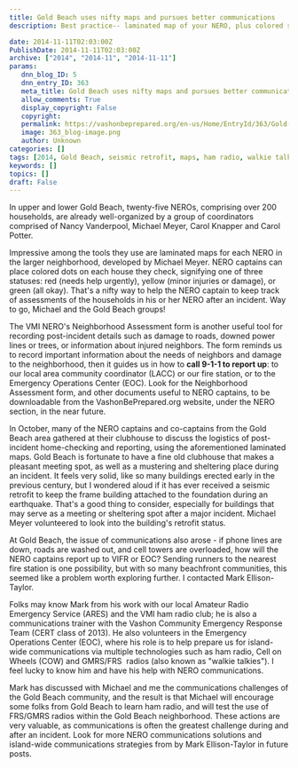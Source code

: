 ```yaml
---
title: Gold Beach uses nifty maps and pursues better communications
description: Best practice-- laminated map of your NERO, plus colored stickers to designate the status of each household.
date: 2014-11-11T02:03:00Z
PublishDate: 2014-11-11T02:03:00Z
archive: ["2014", "2014-11", "2014-11-11"]
params:
   dnn_blog_ID: 5
   dnn_entry_ID: 363
   meta_title: Gold Beach uses nifty maps and pursues better communications
   allow_comments: True
   display_copyright: False
   copyright: 
   permalink: https://vashonbeprepared.org/en-us/Home/EntryId/363/Gold-Beach-uses-nifty-maps-and-pursues-better-communications
   image: 363_blog-image.png
   author: Unknown
categories: []
tags: [2014, Gold Beach, seismic retrofit, maps, ham radio, walkie talkies, FRS/GMRS, reporting up, communications]
keywords: []
topics: []
draft: False
---
```


<p class="p1">In upper and lower Gold Beach, twenty-five NEROs, comprising over 200 households, are already well-organized by a group of coordinators comprised of Nancy Vanderpool, Michael Meyer, Carol Knapper and Carol Potter.&nbsp;</p>
<p class="p1">Impressive among the tools they use are laminated maps for each NERO in the larger neighborhood, developed by Michael Meyer. NERO captains can place colored dots on each house they check, signifying one of three statuses: red (needs help urgently), yellow (minor injuries or damage), or green (all okay). That's a nifty way to help the NERO captain to keep track of assessments of the households in his or her NERO after an incident. Way to go, Michael and the Gold Beach groups!&nbsp;</p>
<p class="p1">The VMI NERO's Neighborhood Assessment form is another useful tool for recording post-incident details such as damage to roads, downed power lines or trees, or information about injured neighbors. The form reminds us to record important information about the needs of neighbors and damage to the neighborhood, then it guides us in how to <strong>call 9-1-1 to report up</strong>: to our local area community coordinator (LACC) or our fire station, or to the Emergency Operations Center (EOC). Look for the Neighborhood Assessment form, and other documents useful to NERO captains, to be downloadable from the VashonBePrepared.org website, under the NERO section, in the near future.</p>
<p class="p2">In October, many of the NERO captains and co-captains from the Gold Beach area gathered at their clubhouse to discuss the logistics of post-incident home-checking and reporting, using the aforementioned laminated maps. Gold Beach is fortunate to have a fine old clubhouse that makes a pleasant meeting spot, as well as a mustering and sheltering place during an incident. It feels very solid, like so many buildings erected early in the previous century, but I wondered aloud if it has ever received a seismic retrofit to keep the frame building attached to the foundation during an earthquake. That's a good thing to consider, especially for buildings that may serve as a meeting or sheltering spot after a major incident. Michael Meyer volunteered to look into the building's retrofit status.</p>
<p class="p1">At Gold Beach, the issue of communications also arose - if phone lines are down, roads are washed out, and cell towers are overloaded, how will the NERO captains report up to VIFR or EOC? Sending runners to the nearest fire station is one possibility, but with so many beachfront communities, this seemed like a problem worth exploring further. I contacted Mark Ellison-Taylor.</p>
<p class="p1">Folks may know Mark from his work with our local Amateur Radio Emergency Service (ARES) and the VMI ham radio club; he is also a communications trainer with the Vashon Community Emergency Response Team (CERT class of 2013). He also&nbsp;volunteers in the Emergency Operations Center (EOC), where his role is to help prepare us for island-wide communications via multiple technologies such as ham radio, Cell on Wheels (COW) and GMRS/FRS&nbsp; radios (also known as "walkie talkies"). I feel lucky to know him and have his help with NERO communications.</p>
<p class="p1">Mark has discussed with Michael and me the communications challenges of the Gold Beach community, and the result is that Michael will encourage some folks from Gold Beach to learn ham radio, and will test the use of FRS/GMRS radios within the Gold Beach neighborhood. These actions are very valuable, as communications is often the greatest challenge during and after an incident. Look for more NERO communications solutions and island-wide communications strategies from by Mark Ellison-Taylor in future posts.</p>
